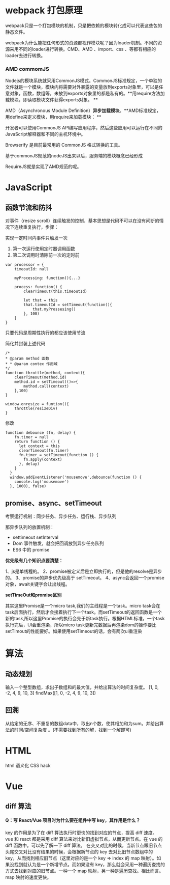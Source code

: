 # webpack 打包原理
webpack只是一个打包模块的机制，只是把依赖的模块转化成可以代表这些包的静态文件。

webpack为什么能把任何形式的资源都视作模块呢？因为loader机制。不同的资源采用不同的loader进行转换。CMD、AMD 、import、css 、等都有相应的loader去进行转换。


### AMD commomJS
Nodejs的模块系统就采用CommonJS模式。CommonJS标准规定，一个单独的文件就是一个模块，模块内将需要对外暴露的变量放到exports对象里，可以是任意对象，函数，数组等，未放到exports对象里的都是私有的。**用require方法加载模块，即读取模块文件获得exports对象。
**

AMD（Asynchronous Module Definition）**异步加载模块**。**AMD标准规定，用define来定义模块，用require来加载模块：
**

开发者可以使用CommonJS API编写应用程序，然后这些应用可以运行在不同的JavaScript解释器和不同的主机环境中。

Browserify 是目前最常用的 CommonJS 格式转换的工具。

基于commonJS规范的nodeJS出来以后，服务端的模块概念已经形成

RequireJS就是实现了AMD规范的呢。


# JavaScript

## 函数节流和防抖
对事件（resize scroll）连续触发的控制，基本思想是代码不可以在没有间断的情况下连续重复执行，步骤：

实现一定时间内事件只触发一次

1. 第一次运行使用定时器调用函数
2. 第二次调用时清除前一次的定时前

```
var processor = {
	timeoutId: null
	
	myProcessing: function(){...}
	
	process: function() {
		clearTimeout(this.timeoutId)
		
		let that = this
		that.timeoutId = setTimeout(function(){
			that.myProssesing()
		}, 100)
	}
}
```

只要代码是周期性执行的都应该使用节流

简化并封装上述代码

```
/*
* @param method 函数
* * @param contex 作用域
*/
function throttle(method, context){
	clearTimeout(method.id)
	method.id = setTimeout(()=>{
		method.call(context)
	},100)
}

window.onresize = funtion(){
	throttle(resizeDiv)
}
```
修改

```
function debounce (fn, delay) {
    fn.timer = null
    return function () {
      let context = this
      clearTimeout(fn.timer)
      fn.timer = setTimeout(function () {
        fn.apply(context)
      }, delay)
    }
  }
  window.addEventListener('mousemove',debounce(function () {
    console.log('mousemove')
  }, 1000), false)
```

## promise、async、setTimeout

考察运行机制：同步任务、异步任务、运行栈、异步队列

那异步队列的放置机制：

- settimeout setInterval
- Dom 事件触发，就会把回调放到异步任务队列
- ES6 中的 promise

**优先级有几个知识点要清楚：**

1、js是单线程的。
2、promise被定义后是立即执行的，但是他的resolve是异步的。
3、promise的异步优先级高于 setTimeout。
4、async会返回一个promise对象，await关键字会让出线程。


**setTimeOut和promise区别**

 其实这里Promise是一个micro task,我们的主线程是一个task。micro task会在task后面执行，然后才会接着执行下一个task。而setTimeout的返回函数是一个新的task,所以这里Promise的执行会先于新task执行。根据HTML标准，一个task执行完后，UI会重渲染，所以micro task更新完数据后再渲染dom的操作要比setTimout的性能要好。如果使用setTimeout的话，会有两次ui重渲染


# 算法
## 动态规划
输入一个整型数组，求出子数组和的最大值，并给出算法的时间复杂度。
[1, 0, -2, 4, 9, 10, 3]
findMax([1, 0, -2, 4, 9, 10, 3])

## 回溯
从给定的无序、不重复的数组data中，取出n个数，使其相加和为sum。并给出算法的时间/空间复杂度 。(不需要找到所有的解，找到一个解即可)

# HTML

html 语义化 
CSS hack

# Vue

## diff 算法
#### Q：写 React/Vue 项目时为什么要在组件中写 key，其作用是什么？

key 的作用是为了在 diff 算法执行时更快的找到对应的节点，提高 diff 速度。
vue 和 react 都是采用 diff 算法来对比新旧虚拟节点，从而更新节点。在 vue 的 diff 函数中。可以先了解一下 diff 算法。
在交叉对比的时候，当新节点跟旧节点头尾交叉对比没有结果的时候，会根据新节点的 key 去对比旧节点数组中的 key，从而找到相应旧节点（这里对应的是一个 key => index 的 map 映射）。如果没找到就认为是一个新增节点。而如果没有 key，那么就会采用一种遍历查找的方式去找到对应的旧节点。一种一个 map 映射，另一种是遍历查找。相比而言。map 映射的速度更快。
